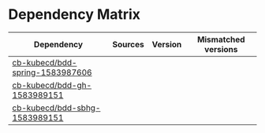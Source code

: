 # Dependency Matrix

Dependency | Sources | Version | Mismatched versions
---------- | ------- | ------- | -------------------
[cb-kubecd/bdd-spring-1583987606](https://github.com/cb-kubecd/bdd-spring-1583987606.git) |  | []() | 
[cb-kubecd/bdd-gh-1583989151](https://github.com/cb-kubecd/bdd-gh-1583989151.git) |  | []() | 
[cb-kubecd/bdd-sbhg-1583989151](https://github.com/cb-kubecd/bdd-sbhg-1583989151.git) |  | []() | 
